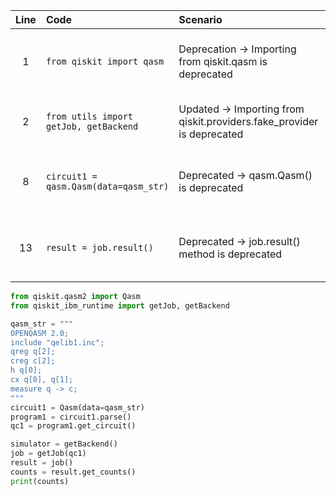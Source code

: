 | Line | Code | Scenario | Reference | Artifact | Refactoring |   
| :--: | :--- | :------- | :-------: | :------- | :---------- | 
| 1 | `from qiskit import qasm` | Deprecation -> Importing from qiskit.qasm is deprecated | qrn_notax_ddbb-910c7d9a-1fa2-4f70-9635-3ff5a9209f24 | qiskit.qasm | `from qiskit.qasm2 import Qasm` | 
| 2 | `from utils import getJob, getBackend` | Updated -> Importing from qiskit.providers.fake_provider is deprecated | qrn_notax_ddbb-aa6cda1f-af91-4940-8d4c-1897f9a56701 | qiskit.providers.fake_provider | `from qiskit_ibm_runtime import getJob, getBackend` | 
| 8 | `circuit1 = qasm.Qasm(data=qasm_str)` | Deprecated -> qasm.Qasm() is deprecated | qrn_notax_ddbb-910c7d9a-1fa2-4f70-9635-3ff5a9209f24 | qiskit.qasm | `circuit1 = Qasm(data=qasm_str)` | 
| 13 | `result = job.result()` | Deprecated -> job.result() method is deprecated | qrn_notax_ddbb-a4289ec8-8488-4fa4-99f8-c46141a06471 | job | `result = job()` | 

```python
from qiskit.qasm2 import Qasm
from qiskit_ibm_runtime import getJob, getBackend

qasm_str = """
OPENQASM 2.0;
include "qelib1.inc";
qreg q[2];
creg c[2];
h q[0];
cx q[0], q[1];
measure q -> c;
"""
circuit1 = Qasm(data=qasm_str)
program1 = circuit1.parse()
qc1 = program1.get_circuit()

simulator = getBackend()
job = getJob(qc1)
result = job()
counts = result.get_counts()
print(counts)
```